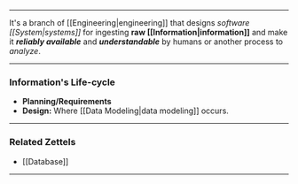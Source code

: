 ***

It's a branch of [[Engineering|engineering]] that designs *software [[System|systems]]* for ingesting **raw [[Information|information]]** and make it ***reliably available*** and ***understandable*** by humans or another process to *analyze*.

***
### Information's Life-cycle

- **Planning/Requirements**
- **Design:** Where [[Data Modeling|data modeling]] occurs.


***
### Related Zettels

- [[Database]]

***
